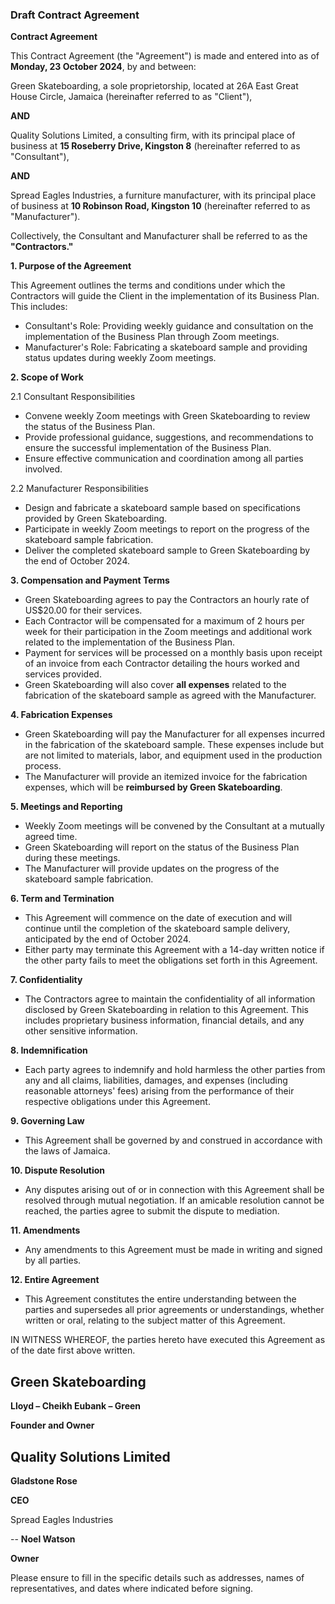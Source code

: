 

### Draft Contract Agreement

**Contract Agreement**

This Contract Agreement (the "Agreement") is made and entered into as of **Monday, 23 October 2024**, by and between:

Green Skateboarding, a sole proprietorship, located at 26A East Great House Circle, Jamaica (hereinafter referred to as "Client"),

**AND**

Quality Solutions Limited, a consulting firm, with its principal place of business at **15 Roseberry Drive, Kingston 8** (hereinafter referred to as "Consultant"),

**AND**

Spread Eagles Industries, a furniture manufacturer, with its principal place of business at **10 Robinson Road, Kingston 10** (hereinafter referred to as "Manufacturer").

Collectively, the Consultant and Manufacturer shall be referred to as the **"Contractors."**

**1. Purpose of the Agreement**

This Agreement outlines the terms and conditions under which the Contractors will guide the Client in the implementation of its Business Plan. This includes:

- Consultant's Role: Providing weekly guidance and consultation on the implementation of the Business Plan through Zoom meetings.
- Manufacturer's Role: Fabricating a skateboard sample and providing status updates during weekly Zoom meetings.

**2. Scope of Work**

2.1 Consultant Responsibilities

- Convene weekly Zoom meetings with Green Skateboarding to review the status of the Business Plan.
- Provide professional guidance, suggestions, and recommendations to ensure the successful implementation of the Business Plan.
- Ensure effective communication and coordination among all parties involved.

2.2 Manufacturer Responsibilities
- Design and fabricate a skateboard sample based on specifications provided by Green Skateboarding.
- Participate in weekly Zoom meetings to report on the progress of the skateboard sample fabrication.
- Deliver the completed skateboard sample to Green Skateboarding by the end of October 2024.

**3. Compensation and Payment Terms**

- Green Skateboarding agrees to pay the Contractors an hourly rate of US$20.00 for their services.
- Each Contractor will be compensated for a maximum of 2 hours per week for their participation in the Zoom meetings and additional work related to the implementation of the Business Plan.
- Payment for services will be processed on a monthly basis upon receipt of an invoice from each Contractor detailing the hours worked and services provided.
- Green Skateboarding will also cover **all expenses** related to the fabrication of the skateboard sample as agreed with the Manufacturer.

**4. Fabrication Expenses**

- Green Skateboarding will pay the Manufacturer for all expenses incurred in the fabrication of the skateboard sample. These expenses include but are not limited to materials, labor, and equipment used in the production process.
- The Manufacturer will provide an itemized invoice for the fabrication expenses, which will be **reimbursed by Green Skateboarding**.

**5. Meetings and Reporting**

- Weekly Zoom meetings will be convened by the Consultant at a mutually agreed time.
- Green Skateboarding will report on the status of the Business Plan during these meetings.
- The Manufacturer will provide updates on the progress of the skateboard sample fabrication.

**6. Term and Termination**

- This Agreement will commence on the date of execution and will continue until the completion of the skateboard sample delivery, anticipated by the end of October 2024.
- Either party may terminate this Agreement with a 14-day written notice if the other party fails to meet the obligations set forth in this Agreement.

**7. Confidentiality**

- The Contractors agree to maintain the confidentiality of all information disclosed by Green Skateboarding in relation to this Agreement. This includes proprietary business information, financial details, and any other sensitive information.

**8. Indemnification**

- Each party agrees to indemnify and hold harmless the other parties from any and all claims, liabilities, damages, and expenses (including reasonable attorneys' fees) arising from the performance of their respective obligations under this Agreement.

**9. Governing Law**

- This Agreement shall be governed by and construed in accordance with the laws of Jamaica.

**10. Dispute Resolution**

- Any disputes arising out of or in connection with this Agreement shall be resolved through mutual negotiation. If an amicable resolution cannot be reached, the parties agree to submit the dispute to mediation.

**11. Amendments**

- Any amendments to this Agreement must be made in writing and signed by all parties.

**12. Entire Agreement**

- This Agreement constitutes the entire understanding between the parties and supersedes all prior agreements or understandings, whether written or oral, relating to the subject matter of this Agreement.

IN WITNESS WHEREOF, the parties hereto have executed this Agreement as of the date first above written.

Green Skateboarding
--
**Lloyd – Cheikh Eubank – Green**

**Founder and Owner**

Quality Solutions Limited
--

**Gladstone Rose**

**CEO**

Spread Eagles Industries

--
**Noel Watson**

**Owner**

Please ensure to fill in the specific details such as addresses, names of representatives, and dates where indicated before signing. 





